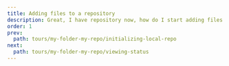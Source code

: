 ```yaml
---
title: Adding files to a repository
description: Great, I have repository now, how do I start adding files to it?
order: 1
prev:
  path: tours/my-folder-my-repo/initializing-local-repo
next:
  path: tours/my-folder-my-repo/viewing-status
---
```

